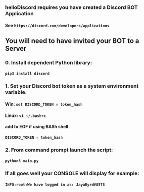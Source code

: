 ### helloDiscord requires you have created a Discord BOT Application
#### See `https://discord.com/developers/applications`

## You will need to have invited your BOT to a Server

### 0. Install dependent Python library:
####       `pip3 install discord`
### 1. Set your Discord bot token as a system environment variable.
####       Win: `set DISCORD_TOKEN = token_hash`
####      Linux: `vi ~/.bashrc`
####              add to EOF if using BASh shell
####              `DISCORD_TOKEN = token_hash`
### 2. From command prompt launch the script: 
####       `python3 main.py`

### If all goes well your CONSOLE will display for example:
#### `INFO:root:We have logged in as: JayaByrd#8578`